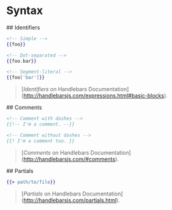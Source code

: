 # Syntax

## Identifiers

```hbs
<!-- Simple -->
{{foo}}

<!-- Dot-separated -->
{{foo.bar}}

<!-- Segment-literal -->
{{foo['bar']}}
```

> [*Identifiers* on Handlebars Documentation]
(http://handlebarsjs.com/expressions.html#basic-blocks).

## Comments

```hbs
<!-- Comment with dashes -->
{{!-- I'm a comment. --}}

<!-- Comment without dashes -->
{{! I'm a comment too. }}
```

> [*Comments* on Handlebars Documentation]
(http://handlebarsjs.com/#comments).

## Partials

```hbs
{{> path/to/file}}
```

> [*Partials* on Handlebars Documentation]
(http://handlebarsjs.com/partials.html).
